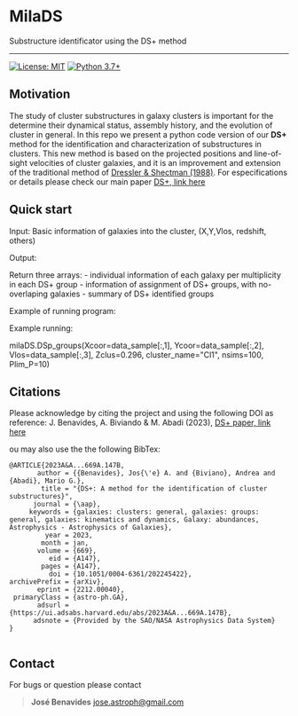 # MilaDS
Substructure identificator using the DS+ method

----

[![License: MIT](https://img.shields.io/badge/License-MIT-blue.svg)](https://opensource.org/licenses/MIT)
[![Python 3.7+](https://img.shields.io/badge/python-3.7+-blue.svg)](https://www.python.org/downloads/release/python-370/)

## Motivation

The study of cluster substructures in galaxy clusters is important for the determine their dynamical status, assembly history, and the evolution of cluster in general. In this repo we present a python code version of our **DS+** method for the identification and characterization of substructures in clusters. This new method is based on the projected positions and line-of-sight velocities of cluster galaxies, and it is an improvement and extension of the traditional method of [Dressler & Shectman (1988)](https://articles.adsabs.harvard.edu/pdf/1988AJ.....95..985D). For especifications or details please check our main paper [DS+, link here](https://www.aanda.org/articles/aa/full_html/2023/01/aa45422-22/aa45422-22.html)


## Quick start

Input:
Basic information of galaxies into the cluster, (X,Y,Vlos, redshift, others)

Output:
    
Return three arrays:
    - individual information of each galaxy per multiplicity in each DS+ group
    - information of assignment of DS+ groups, with no-overlaping galaxies
    - summary of DS+ identified groups

Example of running program:

Example running:

milaDS.DSp_groups(Xcoor=data_sample[:,1], Ycoor=data_sample[:,2], Vlos=data_sample[:,3], Zclus=0.296, cluster_name="Cl1", nsims=100, Plim_P=10)

## Citations

Please acknowledge by citing the project and using the following DOI as reference:
J. Benavides, A. Biviando & M. Abadi (2023), [DS+ paper, link here](https://www.aanda.org/articles/aa/full_html/2023/01/aa45422-22/aa45422-22.html)

ou may also use the the following BibTex:

```
@ARTICLE{2023A&A...669A.147B,
       author = {{Benavides}, Jos{\'e} A. and {Biviano}, Andrea and {Abadi}, Mario G.},
        title = "{DS+: A method for the identification of cluster substructures}",
      journal = {\aap},
     keywords = {galaxies: clusters: general, galaxies: groups: general, galaxies: kinematics and dynamics, Galaxy: abundances, Astrophysics - Astrophysics of Galaxies},
         year = 2023,
        month = jan,
       volume = {669},
          eid = {A147},
        pages = {A147},
          doi = {10.1051/0004-6361/202245422},
archivePrefix = {arXiv},
       eprint = {2212.00040},
 primaryClass = {astro-ph.GA},
       adsurl = {https://ui.adsabs.harvard.edu/abs/2023A&A...669A.147B},
      adsnote = {Provided by the SAO/NASA Astrophysics Data System}
}


```

## Contact

For bugs or question please contact

> **José Benavides** [jose.astroph@gmail.com](jose.astroph@gmail.com)
